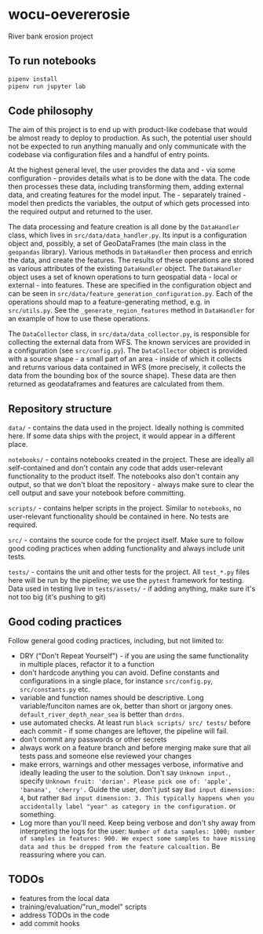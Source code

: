 # wocu-oevererosie
River bank erosion project

## To run notebooks

```bash
pipenv install
pipenv run jupyter lab
```

## Code philosophy

The aim of this project is to end up with  product-like codebase that would be almost ready to deploy to production.
As such, the potential user should not be expected to run anything manually and only communicate with the codebase via
configuration files and a handful of entry points.

At the highest general level, the user provides the data and - via some configuration - provides details what is
to be done with the data. The code then processes these data, including transforming them, adding external data, and
creating features for the model input. The - separately trained - model then predicts the variables, the output
of which gets processed into the required output and returned to the user.

The data processing and feature creation is all done by the `DataHandler` class, which lives 
in `src/data/data_handler.py`. Its input is a configuration object and, possibly, a set of GeoDataFrames (the main 
class in the `geopandas` library). Various methods in `DataHandler` then process and enrich the data, and create
the features. The results of these operations are stored as various attributes of the existing `DataHandler` object.
The `DataHandler` object uses a set of known operations to turn geospatial data - local or external - into features.
These are specified in the configuration object and can be seen in `src/data/feature_generation_configuration.py`. Each
of the operations should map to a feature-generating method, e.g. in `src/utils.py`. See the `_generate_region_features`
method in `DataHandler` for an example of how to use these operations.

The `DataCollector` class, in `src/data/data_collector.py`, is responsible for collecting the external data from WFS.
The known services are provided in a configuration (see `src/config.py`). The `DataCollector` object is provided with
a source shape - a small part of an area - inside of which it collects and returns various data contained in WFS (more
precisely, it collects the data from the bounding box of the source shape). These data are then returned 
as geodataframes and features are calculated from them.


## Repository structure

`data/` - contains the data used in the project. Ideally nothing is commited here. If some data ships with the project,
it would appear in a different place.

`notebooks/` - contains notebooks created in the project. These are ideally all self-contained and don't contain any 
code that adds user-relevant functionality to the product itself. The notebooks also don't contain any output, 
so that we don't bloat the repository - always make sure to clear the cell output and save your notebook before 
committing.

`scripts/` - contains helper scripts in the project. Similar to `notebooks`, no user-relevant functionality should be
contained in here. No tests are required.

`src/` - contains the source code for the project itself. Make sure to follow good coding practices when adding
functionality and always include unit tests. 

`tests/` - contains the unit and other tests for the project. All `test_*.py` files here will be run by the pipeline; 
we use the `pytest` framework for testing. Data used in testing live in `tests/assets/` - if adding anything, make sure
it's not too big (it's pushing to git)


## Good coding practices

Follow general good coding practices, including, but not limited to:

- DRY ("Don't Repeat Yourself") - if you are using the same functionality in multiple places, refactor it to a function 
- don't hardcode anything you can avoid. Define constants and configurations in a single place, for instance 
  `src/config.py`, `src/constants.py` etc.
- variable and function names should be descriptive. Long variable/funciton names are ok, better than short
  or jargony ones. `default_river_depth_near_sea` is better than `drdns`.
- use automated checks. At least run `black scripts/ src/ tests/` before each commit - if some changes are leftover,
  the pipeline will fail.
- don't commit any passwords or other secrets
- always work on a feature branch and before merging make sure that all tests pass and someone else reviewed
  your changes
- make errors, warnings and other messages verbose, informative and ideally leading the user to the solution. Don't say
  `Unknown input.`, specify `Unknown fruit: 'dorian'. Please pick one of: 'apple', 'banana', 'cherry'.` Guide the user,
  don't just say `Bad input dimension: 4`, but rather `Bad input dimension: 3. This typically happens when you accidentally label "year" as category in the configuration.` or something.
- Log more than you'll need. Keep being verbose and don't shy away from interpreting the logs for the user:
  `Number of data samples: 1000; number of samples in features: 900. We expect some samples to have missing data and thus be dropped from the feature calcualtion.`
  Be reassuring where you can.

## TODOs

- features from the local data
- training/evaluation/"run_model" scripts
- address TODOs in the code
- add commit hooks
